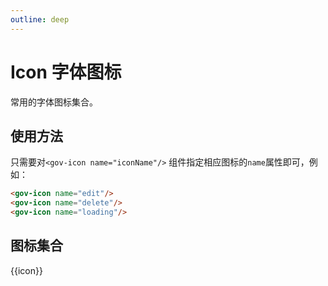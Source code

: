```yaml
---
outline: deep
---
```


# Icon 字体图标

常用的字体图标集合。


## 使用方法

只需要对```<gov-icon name="iconName"/>``` 组件指定相应图标的```name```属性即可，例如：

<demo-container class="demo-gov-icon">
	<gov-icon name="edit" />
	<gov-icon name="delete" />
	<gov-icon name="loading" />
</demo-container>

```md
<gov-icon name="edit"/>
<gov-icon name="delete"/>
<gov-icon name="loading"/>
```

## 图标集合

<script setup>
import iconList from "./icon.js";
</script>

<demo-container class="demo-gov-icons">
	<div class="list">
		<div class="box" v-for="icon in iconList" :key="icon">
			<gov-icon :name="icon"/>
			<div>{{icon}}</div>
		</div>
	</div>
</demo-container>
